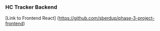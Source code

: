### HC Tracker Backend
[Link to Frontend React] (https://github.com/sberdup/phase-3-project-frontend)